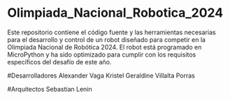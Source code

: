 # Olimpiada_Nacional_Robotica_2024
Este repositorio contiene el código fuente y las herramientas necesarias para el desarrollo y control de un robot diseñado para competir en la Olimpiada Nacional de Robótica 2024. El robot está programado en MicroPython y ha sido optimizado para cumplir con los requisitos específicos del desafío de este año.

#Desarrolladores
Alexander Vaga
Kristel Geraldine Villalta Porras

#Arquitectos
Sebastian Lenin 

